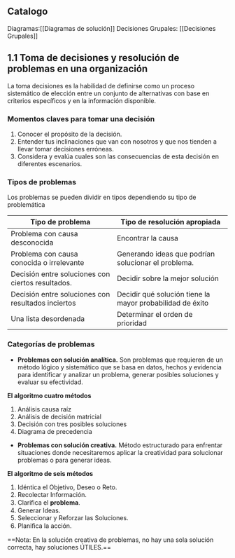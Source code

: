 ## Catalogo

Diagramas:[[Diagramas de solución]]
Decisiones Grupales: [[Decisiones Grupales]]
## 1.1 Toma de decisiones y resolución de problemas en una organización

La toma decisiones es la habilidad de definirse como un proceso sistemático de elección entre un conjunto de alternativas con base en criterios específicos y en la información disponible.

### Momentos claves para tomar una decisión

1. Conocer el propósito de la decisión.
2. Entender tus inclinaciones que van con nosotros y que nos tienden a llevar tomar decisiones erróneas.
3. Considera y evalúa cuales son las consecuencias de esta decisión en diferentes escenarios.

### Tipos de problemas

Los problemas se pueden dividir en tipos dependiendo su tipo de problemática

| Tipo de problema                                   | Tipo de resolución apropiada                              |
| -------------------------------------------------- | --------------------------------------------------------- |
| Problema con causa desconocida                     | Encontrar la causa                                        |
| Problema con causa conocida o irrelevante          | Generando ideas que podrían solucionar el problema.       |
| Decisión entre soluciones con ciertos resultados.  | Decidir sobre la mejor solución                           |
| Decisión entre soluciones con resultados inciertos | Decidir qué solución tiene la mayor probabilidad de éxito |
| Una lista desordenada                              | Determinar el orden de prioridad                          |
### Categorías de problemas

* **Problemas con solución analítica.** Son problemas que requieren de un método lógico y sistemático que se basa en datos, hechos y evidencia para identificar y analizar un problema, generar posibles soluciones y evaluar su efectividad.
  
**El algoritmo cuatro métodos**

  1. Análisis causa raíz
  2. Análisis de decisión matricial
  3. Decisión con tres posibles soluciones
  4. Diagrama de precedencia
  
  
* **Problemas con solución creativa.** Método estructurado para enfrentar situaciones donde necesitaremos aplicar la creatividad para solucionar problemas o para generar ideas.

**El algoritmo de seis métodos**

1. Idéntica el Objetivo, Deseo o Reto.
2. Recolectar Información.
3. Clariﬁca el **problema**.
4. Generar Ideas.
5. Seleccionar y Reforzar las Soluciones.
6. Planiﬁca la acción.

==Nota: En la solución creativa de problemas, no hay una sola solución correcta, hay soluciones ÚTILES.==

